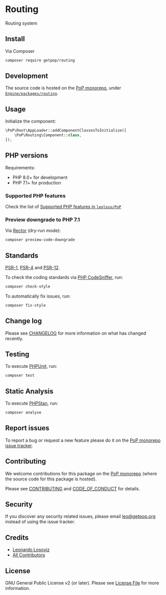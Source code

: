 # Routing

<!--
[![Build Status][ico-travis]][link-travis]
[![Quality Score][ico-code-quality]][link-code-quality]
[![Software License][ico-license]](LICENSE.md)
[![Latest Version on Packagist][ico-version]][link-packagist]
[![Coverage Status][ico-scrutinizer]][link-scrutinizer]
[![Total Downloads][ico-downloads]][link-downloads]
-->

Routing system

## Install

Via Composer

``` bash
composer require getpop/routing
```

## Development

The source code is hosted on the [PoP monorepo](https://github.com/leoloso/PoP), under [`Engine/packages/routing`](https://github.com/leoloso/PoP/tree/master/layers/Engine/packages/routing).

## Usage

Initialize the component:

``` php
\PoP\Root\AppLoader::addComponentClassesToInitialize([
    \PoP\Routing\Component::class,
]);
```

## PHP versions

Requirements:

- PHP 8.0+ for development
- PHP 7.1+ for production

### Supported PHP features

Check the list of [Supported PHP features in `leoloso/PoP`](https://github.com/leoloso/PoP/blob/master/docs/supported-php-features.md)

### Preview downgrade to PHP 7.1

Via [Rector](https://github.com/rectorphp/rector) (dry-run mode):

```bash
composer preview-code-downgrade
```

## Standards

[PSR-1](https://www.php-fig.org/psr/psr-1), [PSR-4](https://www.php-fig.org/psr/psr-4) and [PSR-12](https://www.php-fig.org/psr/psr-12).

To check the coding standards via [PHP CodeSniffer](https://github.com/squizlabs/PHP_CodeSniffer), run:

``` bash
composer check-style
```

To automatically fix issues, run:

``` bash
composer fix-style
```

## Change log

Please see [CHANGELOG](CHANGELOG.md) for more information on what has changed recently.

## Testing

To execute [PHPUnit](https://phpunit.de/), run:

``` bash
composer test
```

## Static Analysis

To execute [PHPStan](https://github.com/phpstan/phpstan), run:

``` bash
composer analyse
```

## Report issues

To report a bug or request a new feature please do it on the [PoP monorepo issue tracker](https://github.com/leoloso/PoP/issues).

## Contributing

We welcome contributions for this package on the [PoP monorepo](https://github.com/leoloso/PoP) (where the source code for this package is hosted).

Please see [CONTRIBUTING](CONTRIBUTING.md) and [CODE_OF_CONDUCT](CODE_OF_CONDUCT.md) for details.

## Security

If you discover any security related issues, please email leo@getpop.org instead of using the issue tracker.

## Credits

- [Leonardo Losoviz][link-author]
- [All Contributors][link-contributors]

## License

GNU General Public License v2 (or later). Please see [License File](LICENSE.md) for more information.

[ico-version]: https://img.shields.io/packagist/v/getpop/routing.svg?style=flat-square
[ico-license]: https://img.shields.io/badge/license-GPLv2-brightgreen.svg?style=flat-square
[ico-travis]: https://img.shields.io/travis/getpop/routing/master.svg?style=flat-square
[ico-scrutinizer]: https://img.shields.io/scrutinizer/coverage/g/getpop/routing.svg?style=flat-square
[ico-code-quality]: https://img.shields.io/scrutinizer/g/getpop/routing.svg?style=flat-square
[ico-downloads]: https://img.shields.io/packagist/dt/getpop/routing.svg?style=flat-square

[link-packagist]: https://packagist.org/packages/getpop/routing
[link-travis]: https://travis-ci.org/getpop/routing
[link-scrutinizer]: https://scrutinizer-ci.com/g/getpop/routing/code-structure
[link-code-quality]: https://scrutinizer-ci.com/g/getpop/routing
[link-downloads]: https://packagist.org/packages/getpop/routing
[link-author]: https://github.com/leoloso
[link-contributors]: ../../../../../../contributors
